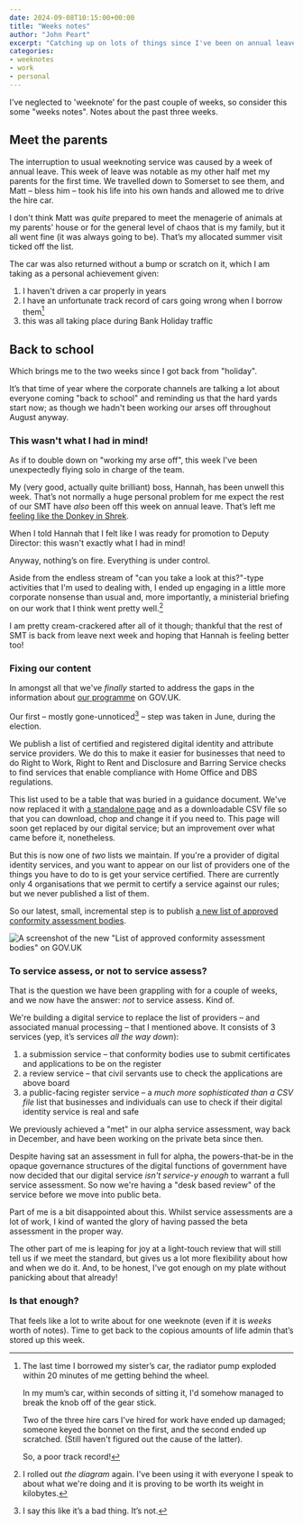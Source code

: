 ```yaml
---
date: 2024-09-08T10:15:00+00:00
title: "Weeks notes"
author: "John Peart"
excerpt: "Catching up on lots of things since I've been on annual leave."
categories:
- weeknotes
- work
- personal
---
```


I've neglected to 'weeknote' for the past couple of weeks, so consider this some "weeks notes". Notes about the past three weeks.

## Meet the parents

The interruption to usual weeknoting service was caused by a week of annual leave. This week of leave was notable as my other half met my parents for the first time. We travelled down to Somerset to see them, and Matt – bless him – took his life into his own hands and allowed me to drive the hire car.

I don't think Matt was *quite* prepared to meet the menagerie of animals at my parents' house or for the general level of chaos that is my family, but it all went fine (it was always going to be). That’s my allocated summer visit ticked off the list.

The car was also returned without a bump or scratch on it, which I am taking as a personal achievement given:

1. I haven't driven a car properly in years
2. I have an unfortunate track record of cars going wrong when I borrow them[^1]
3. this was all taking place during Bank Holiday traffic

[^1]: The last time I borrowed my sister’s car, the radiator pump exploded within 20 minutes of me getting behind the wheel.</p> <p>In my mum’s car, within seconds of sitting it, I'd somehow managed to break the knob off of the gear stick.</p> <p>Two of the three hire cars I've hired for work have ended up damaged; someone keyed the bonnet on the first, and the second ended up scratched. (Still haven't figured out the cause of the latter).</p> <p>So, a poor track record!

## Back to school

Which brings me to the two weeks since I got back from "holiday". 

It’s that time of year where the corporate channels are talking a lot about everyone coming "back to school" and reminding us that the hard yards start now; as though we hadn't been working our arses off throughout August anyway. 

### This wasn't what I had in mind!

As if to double down on "working my arse off", this week I've been unexpectedly flying solo in charge of the team. 

My (very good, actually quite brilliant) boss, Hannah, has been unwell this week. That’s not normally a huge personal problem for me expect the rest of our SMT have *also* been off this week on annual leave. That’s left me [feeling like the Donkey in Shrek](https://youtu.be/Pop0chIeR0Y?si=cnOdH_S2yYJy7cqp).

When I told Hannah that I felt like I was ready for promotion to Deputy Director: this wasn't exactly what I had in mind! 

Anyway, nothing’s on fire. Everything is under control. 

Aside from the endless stream of "can you take a look at this?"-type activities that I'm used to dealing with, I ended up engaging in a little more corporate nonsense than usual and, more importantly, a ministerial briefing on our work that I think went pretty well.[^3]

[^3]: I rolled out *the diagram* again. I've been using it with everyone I speak to about what we're doing and it is proving to be worth its weight in kilobytes. 

I am pretty cream-crackered after all of it though; thankful that the rest of SMT is back from leave next week and hoping that Hannah is feeling better too!

### Fixing our content

In amongst all that we've *finally* started to address the gaps in the information about [our programme](https://www.gov.uk/guidance/digital-identity) on GOV.UK.

Our first – mostly gone-unnoticed[^2] – step was taken in June, during the election. 

We publish a list of certified and registered digital identity and attribute service providers. We do this to make it easier for businesses that need to do Right to Work, Right to Rent and Disclosure and Barring Service checks to find services that enable compliance with Home Office and DBS regulations. 

[^2]: I say this like it’s a bad thing. It’s not.

This list used to be a table that was buried in a guidance document. We've now replaced it with [a standalone page](https://www.gov.uk/government/publications/list-of-certified-digital-identity-and-attribute-services) and as a downloadable CSV file so that you can download, chop and change it if you need to. This page will soon get replaced by our digital service; but an improvement over what came before it, nonetheless.

But this is now one of *two* lists we maintain. If you're a provider of digital identity services, and you want to appear on our list of providers one of the things you have to do to is get your service certified. There are currently only 4 organisations that we permit to certify a service against our rules; but we never published a list of them. 

So our latest, small, incremental step is to publish [a new list of approved conformity assessment bodies](https://www.gov.uk/guidance/list-of-approved-conformity-assessment-bodies).

![A screenshot of the new "List of approved conformity assessment bodies" on GOV.UK](/assets/images/posts/2024/09/08/weeknote/new-list-of-conformity-assessment-bodies.png)

### To service assess, or not to service assess?

That is the question we have been grappling with for a couple of weeks, and we now have the answer: *not* to service assess. Kind of.

We're building a digital service to replace the list of providers – and associated manual processing – that I mentioned above. It consists of 3 services (yep, it’s services *all the way down*): 

1. a submission service – that conformity bodies use to submit certificates and applications to be on the register
2. a review service – that civil servants use to check the applications are above board
3. a public-facing register service – a *much more sophisticated than a CSV file* list that businesses and individuals can use to check if their digital identity service is real and safe

We previously achieved a "met" in our alpha service assessment, way back in December, and have been working on the private beta since then.

Despite having sat an assessment in full for alpha, the powers-that-be in the opaque governance structures of the digital functions of government have now decided that our digital service *isn't service-y enough* to warrant a full service assessment. So now we're having a "desk based review" of the service before we move into public beta.

Part of me is a bit disappointed about this. Whilst service assessments are a lot of work, I kind of wanted the glory of having passed the beta assessment in the proper way. 

The other part of me is leaping for joy at a light-touch review that will still tell us if we meet the standard, but gives us a lot more flexibility about how and when we do it. And, to be honest, I've got enough on my plate without panicking about that already!

### Is that enough?

That feels like a lot to write about for one weeknote (even if it is *weeks* worth of notes). Time to get back to the copious amounts of life admin that’s stored up this week.